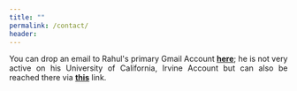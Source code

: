 ```yaml
---
title: ""
permalink: /contact/
header:
---
```


<p style='text-align: justify;'>You can drop an email to Rahul's primary Gmail Account <a href=mailto:"gopalrahul.rg@gmail.com"><b>here</b></a>; he is not very active on his University of California, Irvine Account but can also be reached there via <a href=mailto:"rahulg@uci.edu"><b>this</b></a> link.<p>
